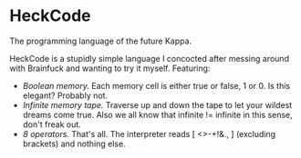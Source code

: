 # HeckCode
The programming language of the future Kappa.

HeckCode is a stupidly simple language I concocted after messing around with Brainfuck and wanting to try it myself.
Featuring:
+ _Boolean memory._ Each memory cell is either true or false, 1 or 0. Is this elegant? Probably not.
+ _Infinite memory tape._ Traverse up and down the tape to let your wildest dreams come true. Also we all know that infinite != infinite in this sense, don't freak out.
+ _8 operators._ That's all. The interpreter reads [ <>-+!&., ] (excluding brackets) and nothing else.
